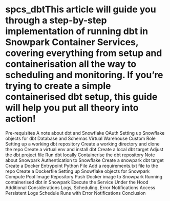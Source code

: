 # spcs_dbtThis article will guide you through a step-by-step implementation of running dbt in Snowpark Container Services, covering everything from setup and containerisation all the way to scheduling and monitoring. If you’re trying to create a simple containerised dbt setup, this guide will help you put all theory into action!

Pre-requisites
A note about dbt and Snowflake OAuth
Setting up Snowflake objects for dbt
Database and Schemas
Virtual Warehouse
Custom Role
Setting up a working dbt repository
Create a working directory and clone the repo
Create a virtual env and install dbt
Create a local dbt target
Adjust the dbt project file
Run dbt locally
Containerise the dbt repository
Note about Snowpark Authentication to Snowflake
Create a snowpark dbt target
Create a Docker Entrypoint Python File
Add a requirements.txt file to the repo
Create a Dockerfile
Setting up Snowflake objects for Snowpark
Compute Pool
Image Repository
Push Docker image to Snowpark
Running containerised dbt in Snowpark
Execute the Service
Under the Hood
Additional Considerations
Logs, Scheduling, Error Notifications
Access Persistent Logs
Schedule Runs with Error Notifications
Conclusion
